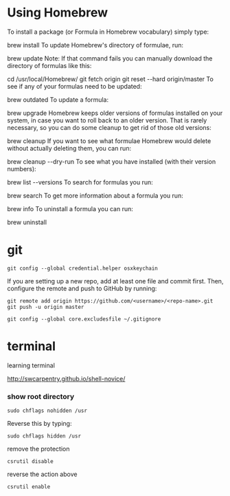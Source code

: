 # Using Homebrew

To install a package (or Formula in Homebrew vocabulary) simply type:

brew install <formula>
To update Homebrew's directory of formulae, run:

brew update
Note: If that command fails you can manually download the directory of formulas like this:

cd /usr/local/Homebrew/
git fetch origin
git reset --hard origin/master
To see if any of your formulas need to be updated:

brew outdated
To update a formula:

brew upgrade <formula>
Homebrew keeps older versions of formulas installed on your system, in case you want to roll back to an older version. That is rarely necessary, so you can do some cleanup to get rid of those old versions:

brew cleanup
If you want to see what formulae Homebrew would delete without actually deleting them, you can run:

brew cleanup --dry-run
To see what you have installed (with their version numbers):

brew list --versions
To search for formulas you run:

brew search <formula>
To get more information about a formula you run:

brew info <formula>
To uninstall a formula you can run:

brew uninstall <formula>
  
# git
```
git config --global credential.helper osxkeychain
```
  
If you are setting up a new repo, add at least one file and commit first. Then, configure the remote and push to GitHub by running:

```
git remote add origin https://github.com/<username>/<repo-name>.git
git push -u origin master
  
git config --global core.excludesfile ~/.gitignore
```

# terminal
learning terminal

http://swcarpentry.github.io/shell-novice/

### show root directory

```
sudo chflags nohidden /usr
```

Reverse this by typing:
```
sudo chflags hidden /usr
```
remove the protection
```
csrutil disable
```
reverse the action above
```
csrutil enable
```
